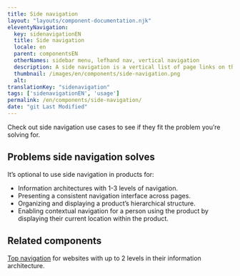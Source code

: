```yaml
---
title: Side navigation
layout: "layouts/component-documentation.njk"
eleventyNavigation:
  key: sidenavigationEN
  title: Side navigation
  locale: en
  parent: componentsEN
  otherNames: sidebar menu, lefhand nav, vertical navigation
  description: A side navigation is a vertical list of page links on the left side of the screen.
  thumbnail: /images/en/components/side-navigation.png
  alt:
translationKey: "sidenavigation"
tags: ['sidenavigationEN', 'usage']
permalink: /en/components/side-navigation/
date: "git Last Modified"
---
```


Check out side navigation use cases to see if they fit the problem you’re solving for.

## Problems side navigation solves

It’s optional to use side navigation in products for:

- Information architectures with 1-3 levels of navigation.
- Presenting a consistent navigation interface across pages.
- Organizing and displaying a product’s hierarchical structure.
- Enabling contextual navigation for a person using the product by displaying their current location within the product.

<article class="bg-full-width bg-primary text-light pt-500 pb-400 my-500">
  <h2 class="mt-0 mb-400">Related components</h2>

  <a href="{{ links.topNav }}" class="link-light">Top navigation</a> for websites with up to 2 levels in their information architecture.
</article>
